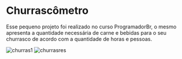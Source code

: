 # Churrascômetro
 Esse pequeno projeto foi realizado no curso ProgramadorBr, o mesmo apresenta a quantidade necessária de carne e bebidas para o seu churrasco de acordo com a quantidade de horas e pessoas.
 
![churras1](https://user-images.githubusercontent.com/125522513/226494540-9ea25c59-a778-4534-85f0-1d364ea8bc49.png)
![churrasres](https://user-images.githubusercontent.com/125522513/226494554-0b98ad45-5a53-4f69-af5a-922454aba01c.png)
